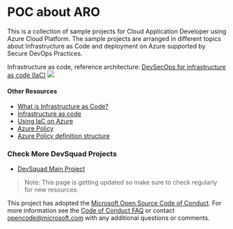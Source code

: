 # POC about ARO 

This is a collection of sample projects for Cloud Application Developer using Azure Cloud Platform. The sample projects are arranged in different topics about Infrastructure as Code and deployment on Azure supported by Secure DevOps Practices.

Infrastructure as code, reference architecture:
[DevSecOps for infrastructure as code (IaC)](https://docs.microsoft.com/en-us/azure/architecture/solution-ideas/articles/devsecops-infrastructure-as-code)
![](https://docs.microsoft.com/en-us/azure/architecture/solution-ideas/media/devsecops-for-iac.png#lightbox)

#### Other Resources
- [What is Infrastructure as Code?](https://docs.microsoft.com/en-us/devops/deliver/what-is-infrastructure-as-code)
- [Infrastructure as code](https://docs.microsoft.com/en-us/dotnet/architecture/cloud-native/infrastructure-as-code)
- [Using IaC on Azure](https://docs.microsoft.com/en-us/devops/deliver/what-is-infrastructure-as-code#using-iac-on-azure)
- [Azure Policy](https://docs.microsoft.com/en-us/azure/governance/policy/overview)
- [Azure Policy definition structure](https://docs.microsoft.com/en-us/azure/governance/policy/concepts/definition-structure)

### Check More DevSquad Projects
* [DevSquad Main Project](https://github.com/microsoft/fast-prototyping)

> Note: This page is getting updated so make sure to check regularly for new resources.

This project has adopted the [Microsoft Open Source Code of Conduct](https://opensource.microsoft.com/codeofconduct/). For more information see the [Code of Conduct FAQ](https://opensource.microsoft.com/codeofconduct/faq/) or contact [opencode@microsoft.com](mailto:opencode@microsoft.com) with any additional questions or comments.
